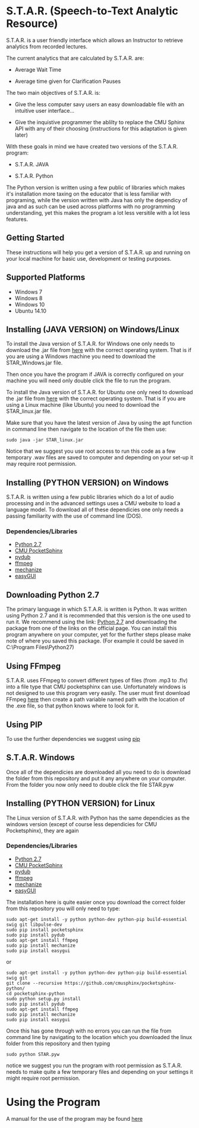 # S.T.A.R. (Speech-to-Text Analytic Resource)

S.T.A.R. is a user friendly interface which allows an Instructor to retrieve analytics from recorded lectures. 

The current analytics that are calculated by S.T.A.R. are:

- Average Wait Time

- Average time given for Clarification Pauses

The two main objectives of S.T.A.R. is:

- Give the less computer savy users an easy downloadable file with an intuitive user interface...

- Give the inquistive programmer the ablilty to replace the CMU Sphinx API with any of their choosing (instructions for this adaptation is given later)

With these goals in mind we have created two versions of the S.T.A.R. program:

- S.T.A.R. JAVA

- S.T.A.R. Python

The Python version is written using a few public  of libraries which makes it's installation more taxing on the educator that is less familiar with programing, while the version written with Java has only the dependicy of java and as such can be used across platforms with no programming understanding, yet this makes the program a lot less versitile with a lot less features.

## Getting Started

These instructions will help you get a version of S.T.A.R. up and running on your local machine for basic use, development or testing purposes. 

Supported Platforms
-------------------

- Windows 7
- Windows 8
- Windows 10
- Ubuntu 14.10

Installing (JAVA VERSION) on Windows/Linux
------------------ 
To install the Java version of S.T.A.R. for Windows one only needs to download the .jar file from [here](https://www.sc.edu/about/offices_and_divisions/cte/about/news/2018/gta_teaching_resource_grant_2018.php) with the correct operating system.
That is if you are using a Windows machine you need to download the STAR_Windows.jar file.

Then once you have the program if JAVA is correctly configured on your machine you will need only double click the file to run the program.

To install the Java version of S.T.A.R. for Ubuntu one only need to download the .jar file from [here](https://www.sc.edu/about/offices_and_divisions/cte/about/news/2018/gta_teaching_resource_grant_2018.php) with the correct operating system.
That is if you are using a Linux machine (like Ubuntu) you need to download the STAR_linux.jar file.

Make sure that you have the latest version of Java by using the apt function in command line then navigate to the location of the file then use:
```
sudo java -jar STAR_linux.jar
```
Notice that we suggest you use root access to run this code as a few temporary .wav files are saved to computer and depending on your set-up it may require root permission. 




Installing (PYTHON VERSION) on Windows
------------------
S.T.A.R. is written using a few public libraries which do a lot of audio processing and in the advanced settings uses a CMU website to load a language model. To download all of these dependicies one only needs a passing familiarity with the use of command line (DOS). 




### Dependencies/Libraries

- [Python 2.7](https://www.python.org/download/releases/2.7/)
- [CMU PocketSphinx](https://github.com/cmusphinx/pocketsphinx-python)
- [pydub](https://pypi.org/project/pydub/)
- [ffmpeg](https://www.ffmpeg.org/)
- [mechanize](https://pypi.org/project/mechanize/)
- [easyGUI](https://pypi.org/project/easygui/)



Downloading Python 2.7
------------------
The primary language in which S.T.A.R. is written is Python. It was written using Python 2.7 and it is recommended that this version is the one used to run it. We recommend using the link: [Python 2.7](https://www.python.org/download/releases/2.7/) and downloading the package from one of the links on the official page. You can install this program anywhere on your computer, yet for the further steps please make note of where you saved this package. (For example it could be saved in C:\Program Files\Python27\)


Using FFmpeg
------------------
S.T.A.R. uses FFmpeg to convert different types of files (from .mp3 to .flv) into a file type that CMU pocketsphinx can use. Unfortunately windows is not designed to use this program very easily. The user must first download FFmpeg [here](https://www.ffmpeg.org/) then create a path variable named path with the location of the .exe file, so that python knows where to look for it. 


Using PIP
------------------
To use the further dependencies we suggest using [pip](https://pypi.python.org/pypi/pip/)


S.T.A.R. Windows
------------------
Once all of the dependicies are downloaded all you need to do is download the folder from this repository and put it any anywhere on your computer. From the folder you now only need to double click the file STAR.pyw


Installing (PYTHON VERSION) for Linux
------------------
The Linux version of S.T.A.R. with Python has the same dependicies as the windows version (except of course less dependicies for CMU Pocketsphinx), they are again

### Dependencies/Libraries

- [Python 2.7](https://www.python.org/download/releases/2.7/)
- [CMU PocketSphinx](https://github.com/cmusphinx/pocketsphinx-python)
- [pydub](https://pypi.org/project/pydub/)
- [ffmpeg](https://www.ffmpeg.org/)
- [mechanize](https://pypi.org/project/mechanize/)
- [easyGUI](https://pypi.org/project/easygui/)


The installation here is quite easier once you download the correct folder from this repository you will only need to type:
```
sudo apt-get install -y python python-dev python-pip build-essential swig git libpulse-dev
sudo pip install pocketsphinx
sudo pip install pydub
sudo apt-get install ffmpeg
sudo pip install mechanize
sudo pip install easygui
```

or

```
sudo apt-get install -y python python-dev python-pip build-essential swig git
git clone --recursive https://github.com/cmusphinx/pocketsphinx-python/
cd pocketsphinx-python
sudo python setup.py install
sudo pip install pydub
sudo apt-get install ffmpeg
sudo pip install mechanize
sudo pip install easygui
```

Once this has gone through with no errors you can run the file from command line by navigating to the location which you downloaded the linux folder from this repository and then typing
```
sudo python STAR.pyw
```
notice we suggest you run the program with root permission as S.T.A.R. needs to make quite a few temporary files and depending on your settings it might require root permission.



# Using the Program

A manual for the use of the program may be found [here](https://www.sc.edu/about/offices_and_divisions/cte/about/news/2018/gta_teaching_resource_grant_2018.php)

